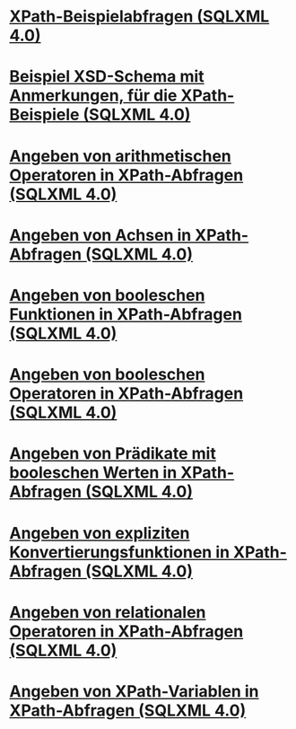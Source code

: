 # [XPath-Beispielabfragen (SQLXML 4.0)](sample-xpath-queries-sqlxml-4-0.md)

# [Beispiel XSD-Schema mit Anmerkungen, für die XPath-Beispiele (SQLXML 4.0)](sample-annotated-xsd-schema-for-xpath-examples-sqlxml-4-0.md)
# [Angeben von arithmetischen Operatoren in XPath-Abfragen (SQLXML 4.0)](specifying-arithmetic-operators-in-xpath-queries-sqlxml-4-0.md)
# [Angeben von Achsen in XPath-Abfragen (SQLXML 4.0)](specifying-axes-in-xpath-queries-sqlxml-4-0.md)
# [Angeben von booleschen Funktionen in XPath-Abfragen (SQLXML 4.0)](specifying-boolean-functions-in-xpath-queries-sqlxml-4-0.md)
# [Angeben von booleschen Operatoren in XPath-Abfragen (SQLXML 4.0)](specifying-boolean-operators-in-xpath-queries-sqlxml-4-0.md)
# [Angeben von Prädikate mit booleschen Werten in XPath-Abfragen (SQLXML 4.0)](specifying-boolean-valued-predicates-in-xpath-queries-sqlxml-4-0.md)
# [Angeben von expliziten Konvertierungsfunktionen in XPath-Abfragen (SQLXML 4.0)](specifying-explicit-conversion-functions-in-xpath-queries-sqlxml-4-0.md)
# [Angeben von relationalen Operatoren in XPath-Abfragen (SQLXML 4.0)](specifying-relational-operators-in-xpath-queries-sqlxml-4-0.md)
# [Angeben von XPath-Variablen in XPath-Abfragen (SQLXML 4.0)](specifying-xpath-variables-in-xpath-queries-sqlxml-4-0.md)
